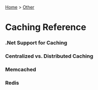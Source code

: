 [Home](../) > [Other](./)

# Caching Reference

### .Net Support for Caching

### Centralized vs. Distributed Caching

### Memcached

### Redis
